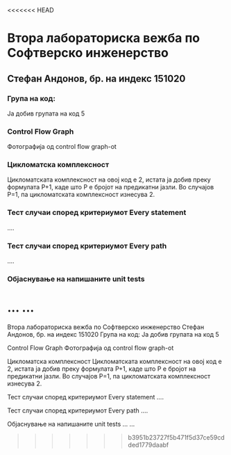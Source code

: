 <<<<<<< HEAD
# Втора лабораториска вежба по Софтверско инженерство

## Стефан Андонов, бр. на индекс 151020

### Група на код: 

Ја добив групата на код 5

###  Control Flow Graph

Фотографија од control flow graph-ot 

### Цикломатска комплексност

Цикломатската комплексност на овој код е 2, истата ја добив преку формулата P+1, каде што P е бројот на предикатни јазли. Во случајoв P=1, па цикломатската комплексност изнесува 2.

### Тест случаи според критериумот  Every statement 

....

### Тест случаи според критериумот Every path

.... 

### Објаснување на напишаните unit tests

...
...
=======
Втора лабораториска вежба по Софтверско инженерство
Стефан Андонов, бр. на индекс 151020
Група на код:
Ја добив групата на код 5

Control Flow Graph
Фотографија од control flow graph-ot

Цикломатска комплексност
Цикломатската комплексност на овој код е 2, истата ја добив преку формулата P+1, каде што P е бројот на предикатни јазли. Во случајoв P=1, па цикломатската комплексност изнесува 2.

Тест случаи според критериумот Every statement
....

Тест случаи според критериумот Every path
....

Објаснување на напишаните unit tests
... ...
>>>>>>> b3951b23727f5b471f5d37ce59cdded1779daabf

